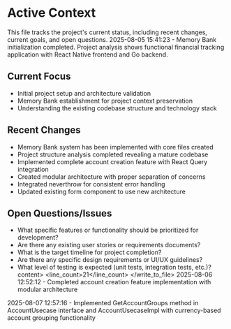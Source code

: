 # Active Context

This file tracks the project's current status, including recent changes, current goals, and open questions.
2025-08-05 15:41:23 - Memory Bank initialization completed. Project analysis shows functional financial tracking application with React Native frontend and Go backend.

## Current Focus

- Initial project setup and architecture validation
- Memory Bank establishment for project context preservation
- Understanding the existing codebase structure and technology stack

## Recent Changes

- Memory Bank system has been implemented with core files created
- Project structure analysis completed revealing a mature codebase
- Implemented complete account creation feature with React Query integration
- Created modular architecture with proper separation of concerns
- Integrated neverthrow for consistent error handling
- Updated existing form component to use new architecture

## Open Questions/Issues

- What specific features or functionality should be prioritized for development?
- Are there any existing user stories or requirements documents?
- What is the target timeline for project completion?
- Are there any specific design requirements or UI/UX guidelines?
- What level of testing is expected (unit tests, integration tests, etc.)?
content>
<line_count>21</line_count>
</write_to_file>
2025-08-06 12:52:12 - Completed account creation feature implementation with modular architecture

2025-08-07 12:57:16 - Implemented GetAccountGroups method in AccountUsecase interface and AccountUsecaseImpl with currency-based account grouping functionality